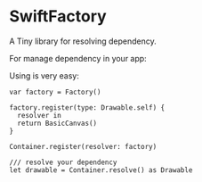 # SwiftFactory
A Tiny library for resolving dependency.

For manage dependency in your app:

Using is very easy:

```
var factory = Factory()

factory.register(type: Drawable.self) {
  resolver in
  return BasicCanvas()
}

Container.register(resolver: factory)

/// resolve your dependency     
let drawable = Container.resolve() as Drawable
```
